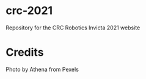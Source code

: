 # crc-2021

Repository for the CRC Robotics Invicta 2021 website

# Credits

Photo by Athena from Pexels
